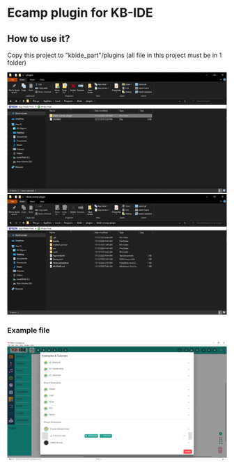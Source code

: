# Ecamp plugin for KB-IDE

## How to use it?

Copy this project to "kbide_part"/plugins (all file in this project must be in 1 folder)

![alt text](https://github.com/Tcydus/kbide-ecamp-plugin/blob/master/readme_picture/picture1.png?raw=true)
![alt text](https://github.com/Tcydus/kbide-ecamp-plugin/blob/master/readme_picture/picture2.png?raw=true)

### Example file
![alt text](https://github.com/Tcydus/kbide-ecamp-plugin/blob/master/readme_picture/picture3.png?raw=true)